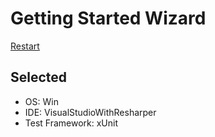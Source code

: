 # Getting Started Wizard

[Restart](/docs/wiz/readme.md)

## Selected

* OS: Win
* IDE: VisualStudioWithResharper
* Test Framework: xUnit
